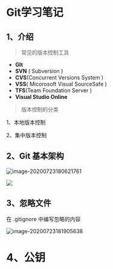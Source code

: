 # Git学习笔记



## 1、介绍

> 常见的版本控制工具

- **GIt**
- **SVN** ( Subversion )
- **CVS**(Concurrent Versions System )
- **VSS**( Micorosoft Visual SourceSafe )
- **TFS**(Team Foundation Server )
- **Visual Studio Online**





> 版本控制的分类

1、本地版本控制

2、集中版本控制





## 2、Git 基本架构

![image-20200723180621761](https://github.com/blackswords/PictureResources/blob/main/image-20200723180621761.png)

<img src="https://api.github.com/blackswords/PictureResources/image-20200723180621761.png"/>




## 3、忽略文件



在 .gitignore 中编写忽略的内容

![image-20200723181905638](image-20200723181905638.png)





# 4、公钥

